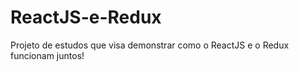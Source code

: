 # ReactJS-e-Redux

Projeto de estudos que visa demonstrar como o ReactJS e o Redux funcionam juntos!
